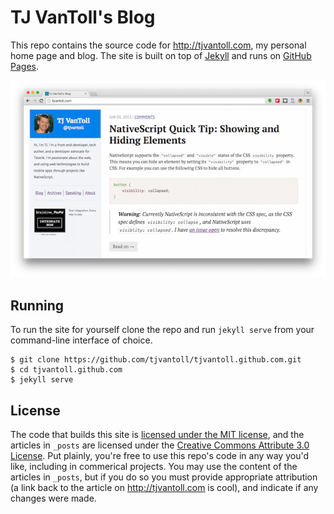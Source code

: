 # TJ VanToll's Blog

This repo contains the source code for <http://tjvantoll.com>, my personal home page and blog. The site is built on top of [Jekyll](http://jekyllrb.com/) and runs on [GitHub Pages](https://pages.github.com/).

![](images/site-screenshot.png)

## Running

To run the site for yourself clone the repo and run `jekyll serve` from your command-line interface of choice.

```
$ git clone https://github.com/tjvantoll/tjvantoll.github.com.git
$ cd tjvantoll.github.com
$ jekyll serve
```

## License

The code that builds this site is [licensed under the MIT license](LICENSE), and the articles in `_posts` are licensed under the [Creative Commons Attribute 3.0 License](https://creativecommons.org/licenses/by/3.0/us/). Put plainly, you're free to use this repo's code in any way you'd like, including in commerical projects. You may use the content of the articles in `_posts`, but if you do so you must provide appropriate attribution (a link back to the article on <http://tjvantoll.com> is cool), and indicate if any changes were made.
